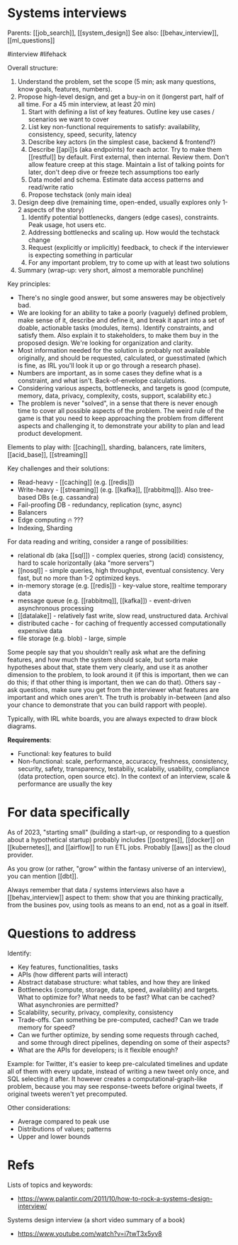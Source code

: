 # Systems interviews

Parents: [[job_search]], [[system_design]]
See also: [[behav_interview]], [[ml_questions]]

#interview #lifehack


Overall structure:
1. Understand the problem, set the scope (5 min; ask many questions, know goals, features, numbers).
2. Propose high-level design, and get a buy-in on it (longerst part, half of all time. For a 45 min interview, at least 20 min)
    1. Start with defining a list of key features. Outline key use cases / scenarios we want to cover
    2. List key non-functional requirements to satisfy: availability, consistency, speed, security, latency
    3. Describe key actors (in the simplest case, backend & frontend?)
    4. Describe [[api]]s (aka endpoints) for each actor. Try to make them [[restful]] by default. First external, then internal. Review them. Don't allow feature creep at this stage. Maintain a list of talking points for later, don't deep dive or freeze tech assumptions too early
    5. Data model and schema. Estimate data access patterns and read/write ratio
    6. Propose techstack (only main idea)
3. Design deep dive (remaining time, open-ended, usually explores only 1-2 aspects of the story)
    1. Identify potential bottlenecks, dangers (edge cases), constraints. Peak usage, hot users etc.
    2. Addressing bottlenecks and scaling up. How would the techstack change
    3. Request (explicitly or implicitly) feedback, to check if the interviewer is expecting something in particular
    4. For any important problem, try to come up with at least two solutions
4. Summary (wrap-up: very short, almost a memorable punchline)

Key principles:
* There's no single good answer, but some answeres may be objectively bad.
* We are looking for an ability to take a poorly (vaguely) defined problem, make sense of it, describe and define it, and break it apart into a set of doable, actionable tasks (modules, items). Identify constraints, and satisfy them. Also explain it to stakeholders, to make them buy in the proposed design. We're looking for organization and clarity.
* Most information needed for the solution is probably not available originally, and should be requested, calculated, or guesstimated (which is fine, as IRL you'll look it up or go through a research phase).
* Numbers are important, as in some cases they define what is a constraint, and what isn't. Back-of-envelope calculations.
* Considering various aspects, bottlenecks, and targets is good (compute, memory, data, privacy, complexity, costs, support, scalability etc.)
* The problem is never "solved", in a sense that there is never enough time to cover all possible aspects of the problem. The weird rule of the game is that you need to keep approaching the problem from different aspects and challenging it, to demonstrate your ability to plan and lead product development.

Elements to play with: [[caching]], sharding, balancers, rate limiters, [[acid_base]], [[streaming]]

Key challenges and their solutions:
* Read-heavy - [[caching]] (e.g. [[redis]])
* Write-heavy - [[streaming]] (e.g. [[kafka]], [[rabbitmq]]). Also tree-based DBs (e.g. cassandra)
* Fail-proofing DB - redundancy, replication (sync, async)
* Balancers
* Edge computing 🔥 ???
* Indexing, Sharding

For data reading and writing, consider a range of possibilities:
* relational db (aka [[sql]]) - complex queries, strong (acid) consistency, hard to scale horizontally (aka "more servers")
* [[nosql]] - simple queries, high throughput, eventual consistency. Very fast, but no more than 1-2 optimized keys.
* in-memory storage (e.g. [[redis]]) - key-value store, realtime temporary data
* message queue (e.g. [[rabbitmq]], [[kafka]]) - event-driven asynchronous processing
* [[datalake]] - relatively fast write, slow read, unstructured data. Archival
* distributed cache - for caching of frequently accessed computationally expensive data
* file storage (e.g. blob) - large, simple

Some people say that you shouldn't really ask what are the defining features, and how much the system should scale, but sorta make hypotheses about that, state them very clearly, and use it as another dimension to the problem, to look around it (if this is important, then we can do this; if that other thing is important, then we can do that). Others say - ask questions, make sure you get from the interviewer what features are important and which ones aren't. The truth is probably in-between (and also your chance to demonstrate that you can build rapport with people).

Typically, with IRL white boards, you are always expected to draw block diagrams.

**Requirements**:
* Functional: key features to build
* Non-functional: scale, performance, accuraccy, freshness, consistency, security, safety, transparency, testabiliy, scalabiliy, usability, compliance (data protection, open source etc). In the context of an interview, scale & performance are usually the key

# For data specifically

As of 2023, "starting small" (building a start-up, or responding to a question about a hypothetical startup) probably includes [[postgres]], [[docker]] on [[kubernetes]], and [[airflow]] to run ETL jobs. Probably [[aws]] as the cloud provider.

As you grow (or rather, "grow" within the fantasy universe of an interview), you can mention [[dbt]].

Always remember that data / systems interviews also have a [[behav_interview]] aspect to them: show that you are thinking practically, from the busines pov, using tools as means to an end, not as a goal in itself.

# Questions to address

Identify:
* Key features, functionalities, tasks
* APIs (how different parts will interact)
* Abstract database structure: what tables, and how they are linked
* Bottlenecks (compute, storage, data, speed, availability) and targets. What to optimize for? What needs to be fast? What can be cached? What asynchronies are permitted?
* Scalability, security, privacy, complexity, consistency
* Trade-offs. Can something be pre-computed, cached? Can we trade memory for speed?
* Can we further optimize, by sending some requests through cached, and some through direct pipelines, depending on some of their aspects?
* What are the APIs for developers; is it flexible enough?

Example: for Twitter, it's easier to keep pre-calculated timelines and update all of them with every update, instead of writing a new tweet only once, and SQL selecting it after. It however creates a computational-graph-like problem, because you may see response-tweets before original tweets, if original tweets weren't yet precomputed.

Other considerations:
* Average compared to peak use
* Distributions of values; patterns
* Upper and lower bounds

# Refs

Lists of topics and keywords:
* https://www.palantir.com/2011/10/how-to-rock-a-systems-design-interview/

Systems design interview (a short video summary of a book)
* https://www.youtube.com/watch?v=i7twT3x5yv8